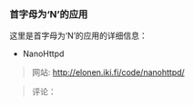 ### 首字母为‘N’的应用 ###

这里是首字母为‘N’的应用的详细信息：

* NanoHttpd

> 网站: http://elonen.iki.fi/code/nanohttpd/

> 评论：
